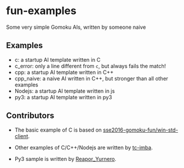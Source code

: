 # fun-examples

Some very simple Gomoku AIs, written by someone naive

## Examples

+ c: a startup AI template written in C
+ c_error: only a line different from `c`, but always fails the match!
+ cpp: a startup AI template written in C++
+ cpp_naive: a naive AI written in C++, but stronger than all other examples
+ Nodejs: a startup AI template written in js
+ py3: a startup AI template written in py3

## Contributors

+ The basic example of C is based on [sse2016-gomoku-fun/win-std-client](https://github.com/sse2016-gomoku-fun/win-std-client).

+ Other examples of C/C++/Nodejs are written by [tc-imba](https://github.com/tc-imba).

+ Py3 sample is written by [Reapor_Yurnero](https://github.com/Reapor-Yurnero).
